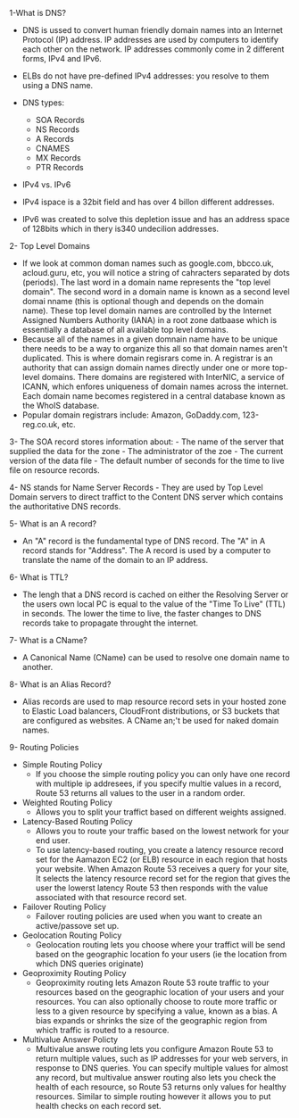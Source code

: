 

1-What is DNS?

- DNS is ussed to convert human friendly domain names into an Internet Protocol (IP) address. IP addresses are used by computers to identify each other on the network. IP addresses commonly come in 2 different forms, IPv4 and IPv6.

- ELBs do not have pre-defined IPv4 addresses: you resolve to them using a DNS name.

- DNS types:
    - SOA Records
    - NS Records
    - A Records
    - CNAMES
    - MX Records
    - PTR Records

- IPv4 vs. IPv6

- IPv4 ispace is a 32bit field and has over 4 billon different addresses.
- IPv6 was created to solve this depletion issue and has an address space of 128bits which in thery is340 undecilion addresses.

2- Top Level Domains

- If we look at common doman names such as google.com, bbcco.uk, acloud.guru, etc, you will notice a string of cahracters separated by dots (periods). The last word in a domain name represents the "top level domain". The second word in a domain name is known as a second level domai nname (this is optional though and depends on the domain name). These top level domain names are controlled by the Internet Assigned Numbers Authority (IANA) in a root zone datbaase which is essentially a database of all available top level domains. 
- Because all of the names in a given domnain name have to be unique there needs to be a way to organize this all so that domain names aren't duplicated. This is where domain regisrars come in. A registrar is an authority that can assign domain names directly under one or more top-level domains. There domains are registered with InterNIC, a service of ICANN, which enfores uniqueness of domain names across the internet. Each domain name becomes registered in a central database known as the WhoIS database.
- Popular domain registrars include: Amazon, GoDaddy.com, 123-reg.co.uk, etc.

3- The SOA record stores information about:
    - The name of the server that supplied the data for the zone
    - The administrator of the zoe
    - The current version of the data file
    - The default number of seconds for the time to live file on resource records.

4- NS stands for Name Server Records
    - They are used by Top Level Domain servers to direct traffict to the Content DNS server which contains the authoritative DNS records.

5- What is an A record?

- An "A" record is the fundamental type of DNS record. The "A" in A record stands for "Address". The A record is used by a computer to translate the name of the domain to an IP address.

6- What is TTL?

- The lengh that a DNS record is cached on either the Resolving Server or the users own local PC is equal to the value of the "Time To Live" (TTL) in seconds. The lower the time to live, the faster changes to DNS records take to propagate throught the internet.

7- What is a CName?

- A Canonical Name (CName) can be used to resolve one domain name to another.

8- What is an Alias Record?

- Alias records are used to map resource record sets in your hosted zone to Elastic Load balancers, CloudFront distributions, or S3 buckets that are configured as websites. A CName an;'t be used for naked domain names.

9- Routing Policies

- Simple Routing Policy
    - If you choose the simple routing policy you can only have one record with multiple ip addresees, if you specify multie values in a record, Route 53 returns all values to the user in a random order.
- Weighted Routing Policy
    - Allows you to split your traffict based on different weights assigned.
- Latency-Based Routing Policy
    - Allows you to route your traffic based on the lowest network for your end user.
    - To use latency-based routing, you create a latency resource record set for the Aamazon EC2 (or ELB) resource in each region that hosts your website. When Amazon Route 53 receives a query for your site, It selects the latency resource record set for the region that gives the user the lowerst latency Route 53 then responds with the value associated with that resource record set.
- Failover Routing Policy
    - Failover routing policies are used when you want to create an active/passove set up.
- Geolocation Routing Policy
    - Geolocation routing lets you choose where your traffict will be send based on the geographic location fo your users (ie the location from which DNS queries originate)
- Geoproximity Routing Policy
    - Geoproximity routing lets Amazon Route 53 route traffic to your resources based on the geographic location of your users and your resources. You can also optionally choose to route more traffic or less to a given resource by specifying a value, known as a bias. A bias expands or shrinks the size of the geographic region from which traffic is routed to a resource.
- Multivalue Answer Policty
    - Multivalue answe routing lets you configure Amazon Route 53 to return multiple values, such as IP addresses for your web servers, in response to DNS queries. You can specify multiple values for almost any record, but multivalue answer routing also lets you check the health of each resource, so Route 53 returns only values for healthy resources. Similar to simple routing however it allows you to put health checks on each record set.

